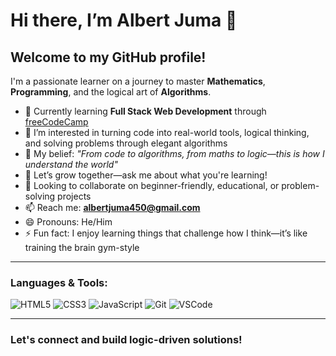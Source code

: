  # Hi there, I’m Albert Juma 👋

## Welcome to my GitHub profile!

I'm a passionate learner on a journey to master **Mathematics**, **Programming**, and the logical art of **Algorithms**.

- 🌱 Currently learning **Full Stack Web Development** through [freeCodeCamp](https://www.freecodecamp.org/)
- 👀 I’m interested in turning code into real-world tools, logical thinking, and solving problems through elegant algorithms
- 🧠 My belief: *"From code to algorithms, from maths to logic—this is how I understand the world"*
- 💬 Let’s grow together—ask me about what you're learning!
- 💞️ Looking to collaborate on beginner-friendly, educational, or problem-solving projects
- 📫 Reach me: **albertjuma450@gmail.com**
- 😄 Pronouns: He/Him
- ⚡ Fun fact: I enjoy learning things that challenge how I think—it’s like training the brain gym-style

---

### Languages & Tools:
![HTML5](https://img.shields.io/badge/HTML5-E34F26?style=flat-square&logo=html5&logoColor=white)
![CSS3](https://img.shields.io/badge/CSS3-1572B6?style=flat-square&logo=css3&logoColor=white)
![JavaScript](https://img.shields.io/badge/JavaScript-F7DF1E?style=flat-square&logo=javascript&logoColor=black)
![Git](https://img.shields.io/badge/Git-F05032?style=flat-square&logo=git&logoColor=white)
![VSCode](https://img.shields.io/badge/VSCode-007ACC?style=flat-square&logo=visual-studio-code&logoColor=white)

---

### Let's connect and build logic-driven solutions!
